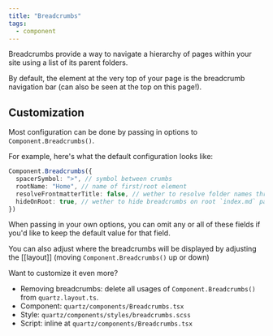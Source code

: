 ```yaml
---
title: "Breadcrumbs"
tags:
  - component
---
```


Breadcrumbs provide a way to navigate a hierarchy of pages within your site using a list of its parent folders.

By default, the element at the very top of your page is the breadcrumb navigation bar (can also be seen at the top on this page!).

## Customization

Most configuration can be done by passing in options to `Component.Breadcrumbs()`.

For example, here's what the default configuration looks like:

```typescript title="quartz.layout.ts"
Component.Breadcrumbs({
  spacerSymbol: ">", // symbol between crumbs
  rootName: "Home", // name of first/root element
  resolveFrontmatterTitle: false, // wether to resolve folder names through frontmatter titles (more computationally expensive)
  hideOnRoot: true, // wether to hide breadcrumbs on root `index.md` page
})
```

When passing in your own options, you can omit any or all of these fields if you'd like to keep the default value for that field.

You can also adjust where the breadcrumbs will be displayed by adjusting the [[layout]] (moving `Component.Breadcrumbs()` up or down)

Want to customize it even more?

- Removing breadcrumbs: delete all usages of `Component.Breadcrumbs()` from `quartz.layout.ts`.
- Component: `quartz/components/Breadcrumbs.tsx`
- Style: `quartz/components/styles/breadcrumbs.scss`
- Script: inline at `quartz/components/Breadcrumbs.tsx`
